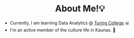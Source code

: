 <h1 align="center">About Me!💡</h1>

- Currently, I am learning Data Analytics @ [Turing College](turingcollege.com) 📊
- I'm an active member of the culture life in Kaunas. 🎈
